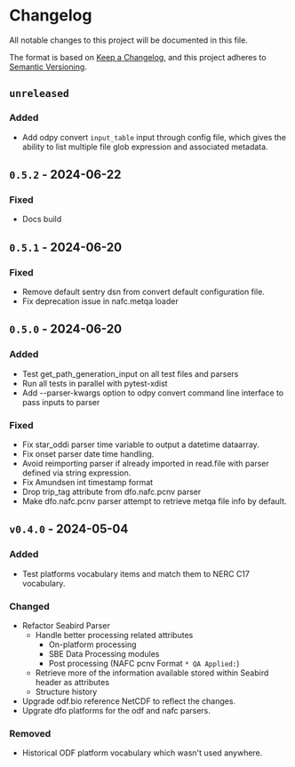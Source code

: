 # Changelog

All notable changes to this project will be documented in this file.

The format is based on [Keep a Changelog](https://keepachangelog.com/en/1.1.0/),
and this project adheres to [Semantic Versioning](https://semver.org/spec/v2.0.0.html).

## `unreleased`

### Added

- Add odpy convert `input_table` input through config file, which gives the
ability to list multiple file glob expression and associated metadata.

## `0.5.2` - 2024-06-22

### Fixed

- Docs build

## `0.5.1` - 2024-06-20

### Fixed

- Remove default sentry dsn from convert default configuration file.
- Fix deprecation issue in nafc.metqa loader

## `0.5.0` - 2024-06-20

### Added

- Test get_path_generation_input on all test files and parsers
- Run all tests in parallel with pytest-xdist
- Add --parser-kwargs option to odpy convert command line interface to pass
inputs to parser

### Fixed

- Fix star_oddi parser time variable to output a datetime dataarray.
- Fix onset parser date time handling.
- Avoid reimporting parser if already imported in read.file with parser
defined via string expression.
- Fix Amundsen int timestamp format
- Drop trip_tag attribute from dfo.nafc.pcnv parser
- Make dfo.nafc.pcnv parser attempt to retrieve metqa file info by default.

## `v0.4.0` - 2024-05-04

### Added

- Test platforms vocabulary items and match them to NERC C17 vocabulary.

### Changed

- Refactor Seabird Parser
  - Handle better processing related attributes
    - On-platform processing
    - SBE Data Processing modules
    - Post processing (NAFC pcnv Format `* QA Applied:`)
  - Retrieve more of the information available stored within Seabird header as attributes
  - Structure history
- Upgrade odf.bio reference NetCDF to reflect the changes.
- Upgrate dfo platforms for the odf and nafc parsers.

### Removed

- Historical ODF platform vocabulary which wasn't used anywhere.

